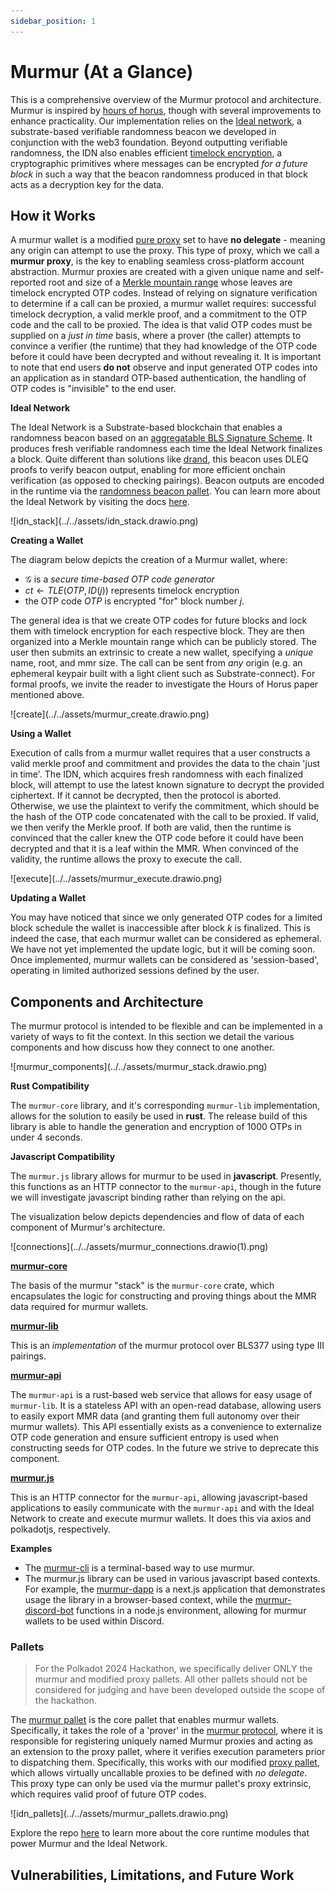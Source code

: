 ```yaml
---
sidebar_position: 1
---
```


# Murmur (At a Glance)

This is a comprehensive overview of the Murmur protocol and architecture. Murmur is inspired by [hours of horus](https://eprint.iacr.org/2021/715), though with several improvements to enhance practicality. Our implementation relies on the [Ideal network](https://docs.idealabs.network), a substrate-based verifiable randomness beacon we developed in conjunction with the web3 foundation. Beyond outputting verifiable randomness, the IDN also enables efficient [timelock encryption](https://docs.idealabs.network/docs/learn/crypto/timelock_encryption), a cryptographic primitives where messages can be encrypted *for a future block* in such a way that the beacon randomness produced in that block acts as a decryption key for the data. 

## How it Works

A murmur wallet is a modified [pure proxy](https://wiki.polkadot.network/docs/learn-proxies-pure) set to have **no delegate** - meaning any origin can attempt to use the proxy. This type of proxy, which we call a **murmur proxy**, is the key to enabling seamless cross-platform account abstraction. Murmur proxies are created with a given unique name and self-reported root and size of a [Merkle mountain range](https://docs.grin.mw/wiki/chain-state/merkle-mountain-range/) whose leaves are timelock encrypted OTP codes. Instead of relying on signature verification to determine if a call can be proxied, a murmur wallet requires: successful timelock decryption, a valid merkle proof, and a commitment to the OTP code and the call to be proxied. The idea is that valid OTP codes must be supplied on a *just in time* basis, where a prover (the caller) attempts to convince a verifier (the runtime) that they had knowledge of the OTP code before it could have been decrypted and without revealing it. It is important to note that end users **do not** observe and input generated OTP codes into an application as in standard OTP-based authentication, the handling of OTP codes is "invisible" to the end user.

**Ideal Network**

The Ideal Network is a Substrate-based blockchain that enables a randomness beacon based on an [aggregatable BLS Signature Scheme](https://eprint.iacr.org/2022/1611). It produces fresh verifiable randomness each time the Ideal Network finalizes a block. Quite different than solutions like [drand](https://drand.love), this beacon uses DLEQ proofs to verify beacon output, enabling for more efficient onchain verification (as opposed to checking pairings). Beacon outputs are encoded in the runtime via the [randomness beacon pallet](https://github.com/ideal-lab5/pallets/tree/main/pallets/randomness-beacon). You can learn more about the Ideal Network by visiting the docs [here](https://docs.idealabs.network).

<div style={{ textAlign: 'center' }}>
![idn_stack](../../assets/idn_stack.drawio.png)
</div>

**Creating a Wallet**

The diagram below depicts the creation of a Murmur wallet, where:
- $\mathcal{G}$ is a *secure time-based OTP code generator*
- $ct \leftarrow TLE(OTP, ID(j))$ represents timelock encryption 
- the OTP code $OTP$ is encrypted "for" block number $j$. 

The general idea is that we create OTP codes for future blocks and lock them with timelock encryption for each respective block. They are then organized into a Merkle mountain range which can be publicly stored. The user then submits an extrinsic to create a new wallet, specifying a *unique* name, root, and mmr size. The call can be sent from *any* origin (e.g. an ephemeral keypair built with a light client such as Substrate-connect). For formal proofs, we invite the reader to investigate the Hours of Horus paper mentioned above.

<div style={{ textAlign: 'center' }}>
![create](../../assets/murmur_create.drawio.png)
</div>

**Using a Wallet**

Execution of calls from a murmur wallet requires that a user constructs a valid merkle proof and commitment and provides the data to the chain 'just in time'. The IDN, which acquires fresh randomness with each finalized block, will attempt to use the latest known signature to decrypt the provided ciphertext. If it cannot be decrypted, then the protocol is aborted. Otherwise, we use the plaintext to verify the commitment, which should be the hash of the OTP code concatenated with the call to be proxied. If valid, we then verify the Merkle proof. If both are valid, then the runtime is convinced that the caller knew the OTP code before it could have been decrypted and that it is a leaf within the MMR. When convinced of the validity, the runtime allows the proxy to execute the call.

<div style={{ textAlign: 'center' }}>
![execute](../../assets/murmur_execute.drawio.png)
</div>

**Updating a Wallet**

You may have noticed that since we only generated OTP codes for a limited block schedule the wallet is inaccessible after block $k$ is finalized. This is indeed the case, that each murmur wallet can be considered as ephemeral. We have not yet implemented the update logic, but it will be coming soon. Once implemented, murmur wallets can be considered as 'session-based', operating in limited authorized sessions defined by the user.

## Components and Architecture

The murmur protocol is intended to be flexible and can be implemented in a variety of ways to fit the context. In this section we detail the various components and how discuss how they connect to one another.

<div style={{ textAlign: 'center' }}>
![murmur_components](../../assets/murmur_stack.drawio.png)
</div>

**Rust Compatibility**

The `murmur-core` library, and it's corresponding `murmur-lib` implementation, allows for the solution to easily be used in **rust**. The release build of this library is able to handle the generation and encryption of 1000 OTPs in under 4 seconds.

**Javascript Compatibility**

The `murmur.js` library allows for murmur to be used in **javascript**. Presently, this functions as an HTTP connector to the `murmur-api`, though in the future we will investigate javascript binding rather than relying on the api.

The visualization below depicts dependencies and flow of data of each component of Murmur's architecture. 

<div style={{ textAlign: 'center' }}>
![connections](../../assets/murmur_connections.drawio(1).png)
</div>

**[murmur-core](https://github.com/ideal-lab5/murmur/tree/main/core)**

The basis of the murmur "stack" is the `murmur-core` crate, which encapsulates the logic for constructing and proving things about the MMR data required for murmur wallets.

**[murmur-lib](https://github.com/ideal-lab5/murmur/tree/main/lib)**

This is an *implementation* of the murmur protocol over BLS377 using type III pairings.

**[murmur-api](https://github.com/ideal-lab5/murmur-api)**

The `murmur-api` is a rust-based web service that allows for easy usage of `murmur-lib`. It is a stateless API with an open-read database, allowing users to easily export MMR data (and granting them full autonomy over their murmur wallets). This API essentially exists as a convenience to externalize OTP code generation and ensure sufficient entropy is used when constructing seeds for OTP codes. In the future we strive to deprecate this component.

**[murmur.js](https://github.com/ideal-lab5/murmur.js)**

This is an HTTP connector for the `murmur-api`, allowing javascript-based applications to easily communicate with the `murmur-api` and with the Ideal Network to create and execute murmur wallets. It does this via axios and polkadotjs, respectively. 

**Examples** 
- The [murmur-cli](https://github.com/ideal-lab5/murmur/tree/main/lib/src/bin/murmur) is a terminal-based way to use murmur. 
- The murmur.js library can be used in various javascript based contexts. For example, the [murmur-dapp](https://github.com/ideal-lab5/murmur-dapp/) is a next.js application that demonstrates usage the library in a browser-based context, while the [murmur-discord-bot](https://github.com/ideal-lab5/murmur-discord-bot) functions in a node.js environment, allowing for murmur wallets to be used within Discord.


### Pallets
> For the Polkadot 2024 Hackathon, we specifically deliver ONLY the murmur and modified proxy pallets. All other pallets should not be considered for judging and have been developed outside the scope of the hackathon.

The [murmur pallet](https://github.com/ideal-lab5/pallets/tree/main/pallets/murmur) is the core pallet that enables murmur wallets. Specifically, it takes the role of a 'prover' in the [murmur protocol](../learn/protocol.md), where it is responsible for registering uniquely named Murmur proxies and acting as an extension to the proxy pallet, where it verifies execution parameters prior to dispatching them. Specifically, this works with our modified [proxy pallet](https://github.com/ideal-lab5/pallets/tree/main/pallets/proxy), which allows virtually uncallable proxies to be defined with *no delegate*. This proxy type can only be used via the murmur pallet's proxy extrinsic, which requires valid proof of future OTP codes.


<div style={{ textAlign: 'center' }}>
![idn_pallets](../../assets/murmur_pallets.drawio.png)
</div>

Explore the repo [here](https://github.com/ideal-lab5/pallets/tree/main) to learn more about the core runtime modules that power Murmur and the Ideal Network.

## Vulnerabilities, Limitations, and Future Work

